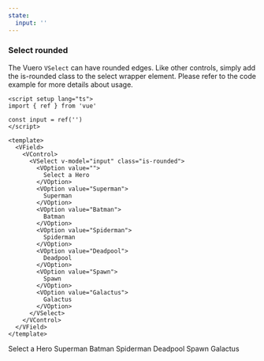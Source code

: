 ```yaml
---
state:
  input: ''
---
```


### Select rounded

The Vuero `VSelect` can have rounded edges. Like other controls,
simply add the is-rounded class to the select wrapper element.
Please refer to the code example for more details about usage.

<!--code-->

```vue
<script setup lang="ts">
import { ref } from 'vue'

const input = ref('')
</script>

<template>
  <VField>
    <VControl>
      <VSelect v-model="input" class="is-rounded">
        <VOption value="">
          Select a Hero
        </VOption>
        <VOption value="Superman">
          Superman
        </VOption>
        <VOption value="Batman">
          Batman
        </VOption>
        <VOption value="Spiderman">
          Spiderman
        </VOption>
        <VOption value="Deadpool">
          Deadpool
        </VOption>
        <VOption value="Spawn">
          Spawn
        </VOption>
        <VOption value="Galactus">
          Galactus
        </VOption>
      </VSelect>
    </VControl>
  </VField>
</template>
```

<!--/code-->

<!--example-->

<VField>
  <VControl>
    <VSelect v-model="frontmatter.state.input" class="is-rounded">
      <VOption value="">Select a Hero</VOption>
      <VOption value="Superman">Superman</VOption>
      <VOption value="Batman">Batman</VOption>
      <VOption value="Spiderman">Spiderman</VOption>
      <VOption value="Deadpool">Deadpool</VOption>
      <VOption value="Spawn">Spawn</VOption>
      <VOption value="Galactus">Galactus</VOption>
    </VSelect>
  </VControl>
</VField>

<!--/example-->
